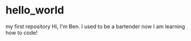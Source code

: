 # hello_world
my first repository
Hi, I'm Ben. I used to be a bartender now I am learning how to code! 
